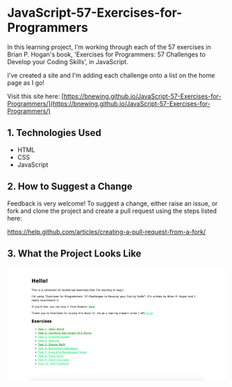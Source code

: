 # JavaScript-57-Exercises-for-Programmers

In this learning project, I'm working through each of the 57 exercises in Brian P. Hogan's book, 'Exercises for Programmers: 57 Challenges to Develop your Coding Skills', in JavaScript.

I've created a site and I'm adding each challenge onto a list on the home page as I go!

Visit this site here: [https://bnewing.github.io/JavaScript-57-Exercises-for-Programmers/](https://bnewing.github.io/JavaScript-57-Exercises-for-Programmers/)

## 1. Technologies Used

- HTML
- CSS
- JavaScript

## 2. How to Suggest a Change

Feedback is very welcome! To suggest a change, either raise an issue, or fork and clone the project and create a pull request using the steps listed here:

https://help.github.com/articles/creating-a-pull-request-from-a-fork/

## 3. What the Project Looks Like

<img src="Images/screenshot.png" alt="screenshot of home page of site">
